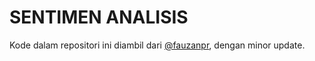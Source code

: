 
# SENTIMEN ANALISIS

Kode dalam repositori ini diambil dari [@fauzanpr](https://github.com/fauzanpr/Sentiment-analysis-kemensos), dengan minor update.
